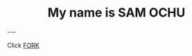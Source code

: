 <p align="center">  
    <h1 align="center">My name is SAM OCHU</h1>
  </a>
</p>
   
<p align="center">

  <a aria-label="Join our chats" href="https://chat.whatsapp.com/KPQJXBJSaMfLjwKkYena5Z"/>
  </a>
 
  <a aria-label="your welcome to join  SAM OCHU BRAND on GitHub" href="https://github.com/SAM-OCHU-BRAND" target="_blank>" />
  </a>
</p>
---

Click [FORK](https://github.com/06042004/fork)

<!---
06042004/06042004 is a ✨ special ✨ repository because its `README.md` (this file) appears on your GitHub profile.
You can click the Preview link to take a look at your changes.
--->
